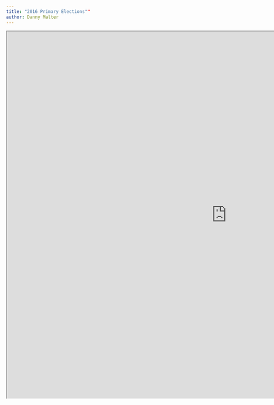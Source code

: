 ```yaml
---
title: "2016 Primary Elections""
author: Danny Malter
---
```



<iframe src="https://public.tableau.com/profile/dim302#!/vizhome/2016PrimaryElection/Dashboard" width="1200" height="1000"></iframe>
